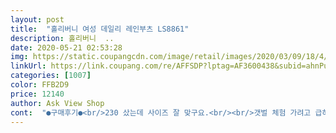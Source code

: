 ```yaml
---
layout: post 
title:  "홀리버니 여성 데일리 레인부츠 LS8861" 
description: 홀리버니  ..
date: 2020-05-21 02:53:28 
img: https://static.coupangcdn.com/image/retail/images/2020/03/09/18/4/713388e2-67e5-4fd2-9bff-0ca331b0868d.jpg 
linkUrl: https://link.coupang.com/re/AFFSDP?lptag=AF3600438&subid=ahnPublicAsk&pageKey=1349930822&itemId=2378075406&vendorItemId=70373624282&traceid=V0-113-985fe5e57aef6505 
categories: [1007] 
color: FFB2D9 
price: 12140 
author: Ask View Shop 
cont:  "●구매후기●<br/>230 샀는데 사이즈 잘 맞구요.<br/><br/>갯벌 체험 가려고 급하게 주문했어요.<br/><br/>고무가 좀 두껍고 무거운 편.<br/><br/>길이가 짧고 디자인이 깔끔해보여서 주문했어요.<br/><br/>냄새 살짝 났지만 금방 없어지긴 했어요.<br/><br/>다좋은데.<br/>.<br/>안쪽에 검은색 볼편같은 줄이 그어져있네요ㅜㅜ<br/>디자인도 깔끔해서 맘에 들고 가격도 좋아요.<br/><br/>디자인은 깔끔한 편이에요.<br/><br/>매년 장화 고민만 하고 못 샀는데, 로켓배송덕에 맘에 드는 장화 찾아서 좋네요.<br/><br/>멀리서보면 부츠 같아요.<br/><br/>반품은 안했지만 기분이 안좋아서 별 차감이요.<br/><br/>발목쪽은 마감이 잘 되어있긴 하지만, 오래 걸으면 까질 수도 있으니 바지, 레깅스를 입고 신으려구요.<br/><br/>부츠 신을땐 입구가 넓어서 신고벗기 편했어요.<br/><br/>부츠를 들어보니 무게감도 상당하구요.<br/><br/>비 오면 신어보고 다시 후기 남길게요<br/>비 올때 신으면 좋을거 같아요.<br/><br/>살짝 헐렁거리네요ㅜ<br/>신었을때 깔끔하니 이뻐요.<br/><br/>여름에는 긴양말 신구요ㅎㅎㅎ<br/>여성 장화 찾다가<br/>이건 살짝 큰 편이에요<br/>일체형이라서 밑창이 분리되진 않을거 같고<br/>재질이 합성고무 pvc네요.<br/><br/>처음 받아봤을때 고무냄새가 많이 나요.<br/><br/>평소 230  신는 성인여자인데<br/>평소 230신는데, 가끔 235도 신어요.<br/><br/>평소 245  신는데 사이즈가 없어서 250  샀더니<br/>" 
---
```

